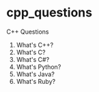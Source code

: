 # cpp_questions
C++ Questions

1. What's C++?
2. What's C?
3. What's C#?
4. What's Python?
5. What's Java?
5. What's Ruby?
